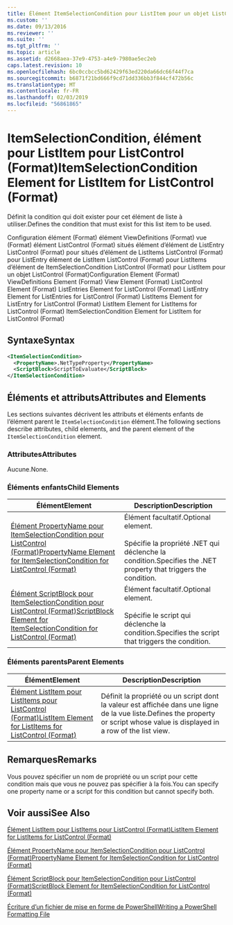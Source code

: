 ```yaml
---
title: Élément ItemSelectionCondition pour ListItem pour un objet ListControl (Format) | Microsoft Docs
ms.custom: ''
ms.date: 09/13/2016
ms.reviewer: ''
ms.suite: ''
ms.tgt_pltfrm: ''
ms.topic: article
ms.assetid: d2668aea-37e9-4753-a4e9-7980ae5ec2eb
caps.latest.revision: 10
ms.openlocfilehash: 6bc0ccbcc5bd62429f63ed220da66dc66f44f7ca
ms.sourcegitcommit: b6871f21bd666f9cd71dd336bb3f844cf472b56c
ms.translationtype: MT
ms.contentlocale: fr-FR
ms.lasthandoff: 02/03/2019
ms.locfileid: "56861865"
---
```

# <a name="itemselectioncondition-element-for-listitem-for-listcontrol-format"></a><span data-ttu-id="96ed0-102">ItemSelectionCondition, élément pour ListItem pour ListControl (Format)</span><span class="sxs-lookup"><span data-stu-id="96ed0-102">ItemSelectionCondition Element for ListItem for ListControl (Format)</span></span>

<span data-ttu-id="96ed0-103">Définit la condition qui doit exister pour cet élément de liste à utiliser.</span><span class="sxs-lookup"><span data-stu-id="96ed0-103">Defines the condition that must exist for this list item to be used.</span></span>

<span data-ttu-id="96ed0-104">Configuration élément (Format) élément ViewDefinitions (Format) vue (Format) élément ListControl (Format) situés élément d’élément de ListEntry ListControl (Format) pour situés d’élément de ListItems ListControl (Format) pour ListEntry élément de ListItem ListControl (Format) pour ListItems d’élément de ItemSelectionCondition ListControl (Format) pour ListItem pour un objet ListControl (Format)</span><span class="sxs-lookup"><span data-stu-id="96ed0-104">Configuration Element (Format) ViewDefinitions Element (Format) View Element (Format) ListControl Element (Format) ListEntries Element for ListControl (Format) ListEntry Element for ListEntries for ListControl (Format) ListItems Element for ListEntry for ListControl (Format) ListItem Element for ListItems for ListControl (Format) ItemSelectionCondition Element for ListItem for ListControl (Format)</span></span>

## <a name="syntax"></a><span data-ttu-id="96ed0-105">Syntaxe</span><span class="sxs-lookup"><span data-stu-id="96ed0-105">Syntax</span></span>

```xml
<ItemSelectionCondition>
  <PropertyName>.NetTypeProperty</PropertyName>
  <ScriptBlock>ScriptToEvaluate</ScriptBlock>
</ItemSelectionCondition>
```

## <a name="attributes-and-elements"></a><span data-ttu-id="96ed0-106">Éléments et attributs</span><span class="sxs-lookup"><span data-stu-id="96ed0-106">Attributes and Elements</span></span>

<span data-ttu-id="96ed0-107">Les sections suivantes décrivent les attributs et éléments enfants de l’élément parent le `ItemSelectionCondition` élément.</span><span class="sxs-lookup"><span data-stu-id="96ed0-107">The following sections describe attributes, child elements, and the parent element of the `ItemSelectionCondition` element.</span></span>

### <a name="attributes"></a><span data-ttu-id="96ed0-108">Attributes</span><span class="sxs-lookup"><span data-stu-id="96ed0-108">Attributes</span></span>

<span data-ttu-id="96ed0-109">Aucune.</span><span class="sxs-lookup"><span data-stu-id="96ed0-109">None.</span></span>

### <a name="child-elements"></a><span data-ttu-id="96ed0-110">Éléments enfants</span><span class="sxs-lookup"><span data-stu-id="96ed0-110">Child Elements</span></span>

|<span data-ttu-id="96ed0-111">Élément</span><span class="sxs-lookup"><span data-stu-id="96ed0-111">Element</span></span>|<span data-ttu-id="96ed0-112">Description</span><span class="sxs-lookup"><span data-stu-id="96ed0-112">Description</span></span>|
|-------------|-----------------|
|[<span data-ttu-id="96ed0-113">Élément PropertyName pour ItemSelectionCondition pour ListControl (Format)</span><span class="sxs-lookup"><span data-stu-id="96ed0-113">PropertyName Element for ItemSelectionCondition for ListControl (Format)</span></span>](./propertyname-element-for-itemselectioncondition-for-listcontrol-format.md)|<span data-ttu-id="96ed0-114">Élément facultatif.</span><span class="sxs-lookup"><span data-stu-id="96ed0-114">Optional element.</span></span><br /><br /> <span data-ttu-id="96ed0-115">Spécifie la propriété .NET qui déclenche la condition.</span><span class="sxs-lookup"><span data-stu-id="96ed0-115">Specifies the .NET property that triggers the condition.</span></span>|
|[<span data-ttu-id="96ed0-116">Élément ScriptBlock pour ItemSelectionCondition pour ListControl (Format)</span><span class="sxs-lookup"><span data-stu-id="96ed0-116">ScriptBlock Element for ItemSelectionCondition for ListControl (Format)</span></span>](./scriptblock-element-for-itemselectioncondition-for-listcontrol-format.md)|<span data-ttu-id="96ed0-117">Élément facultatif.</span><span class="sxs-lookup"><span data-stu-id="96ed0-117">Optional element.</span></span><br /><br /> <span data-ttu-id="96ed0-118">Spécifie le script qui déclenche la condition.</span><span class="sxs-lookup"><span data-stu-id="96ed0-118">Specifies the script that triggers the condition.</span></span>|

### <a name="parent-elements"></a><span data-ttu-id="96ed0-119">Éléments parents</span><span class="sxs-lookup"><span data-stu-id="96ed0-119">Parent Elements</span></span>

|<span data-ttu-id="96ed0-120">Élément</span><span class="sxs-lookup"><span data-stu-id="96ed0-120">Element</span></span>|<span data-ttu-id="96ed0-121">Description</span><span class="sxs-lookup"><span data-stu-id="96ed0-121">Description</span></span>|
|-------------|-----------------|
|[<span data-ttu-id="96ed0-122">Élément ListItem pour ListItems pour ListControl (Format)</span><span class="sxs-lookup"><span data-stu-id="96ed0-122">ListItem Element for ListItems for ListControl (Format)</span></span>](./listitem-element-for-listitems-for-listcontrol-format.md)|<span data-ttu-id="96ed0-123">Définit la propriété ou un script dont la valeur est affichée dans une ligne de la vue liste.</span><span class="sxs-lookup"><span data-stu-id="96ed0-123">Defines the property or script whose value is displayed in a row of the list view.</span></span>|

## <a name="remarks"></a><span data-ttu-id="96ed0-124">Remarques</span><span class="sxs-lookup"><span data-stu-id="96ed0-124">Remarks</span></span>

<span data-ttu-id="96ed0-125">Vous pouvez spécifier un nom de propriété ou un script pour cette condition mais que vous ne pouvez pas spécifier à la fois.</span><span class="sxs-lookup"><span data-stu-id="96ed0-125">You can specify one property name or a script for this condition but cannot specify both.</span></span>

## <a name="see-also"></a><span data-ttu-id="96ed0-126">Voir aussi</span><span class="sxs-lookup"><span data-stu-id="96ed0-126">See Also</span></span>

[<span data-ttu-id="96ed0-127">Élément ListItem pour ListItems pour ListControl (Format)</span><span class="sxs-lookup"><span data-stu-id="96ed0-127">ListItem Element for ListItems for ListControl (Format)</span></span>](./listitem-element-for-listitems-for-listcontrol-format.md)

[<span data-ttu-id="96ed0-128">Élément PropertyName pour ItemSelectionCondition pour ListControl (Format)</span><span class="sxs-lookup"><span data-stu-id="96ed0-128">PropertyName Element for ItemSelectionCondition for ListControl (Format)</span></span>](./propertyname-element-for-itemselectioncondition-for-listcontrol-format.md)

[<span data-ttu-id="96ed0-129">Élément ScriptBlock pour ItemSelectionCondition pour ListControl (Format)</span><span class="sxs-lookup"><span data-stu-id="96ed0-129">ScriptBlock Element for ItemSelectionCondition for ListControl (Format)</span></span>](./scriptblock-element-for-itemselectioncondition-for-listcontrol-format.md)

[<span data-ttu-id="96ed0-130">Écriture d’un fichier de mise en forme de PowerShell</span><span class="sxs-lookup"><span data-stu-id="96ed0-130">Writing a PowerShell Formatting File</span></span>](./writing-a-powershell-formatting-file.md)
